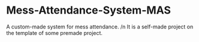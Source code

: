 # Mess-Attendance-System-MAS
A custom-made system for mess attendance. /n
It is a self-made project on the template of some premade project.
